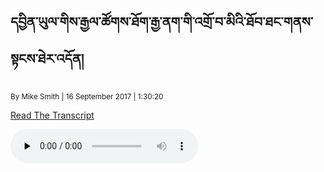   <div class="site-blocks-cover overlay" style="background-image: url({{site.baseurl}}/assets/images/hero_bg_1.jpg);" data-aos="fade" data-stellar-background-ratio="0.5">
      <div class="container">
        <div class="row align-items-center justify-content-center text-center">
          <div class="col-md-8" data-aos="fade-up" data-aos-delay="400">
 <!-- slider content -->         
            <h2 class="text-white font-weight-light mb-2 display-4" style="font-family: monlam2 !important">དབྱིན་ཡུལ་གིས་རྒྱལ་ཚོགས་ཐོག་རྒྱ་ནག་གི་འགྲོ་བ་མིའི་ཐོབ་ཐང་གནས་སྟངས་ཐེར་འདོན།</h2>
            <div class="text-white mb-4"><span class="text-white-opacity-05"><small>By Mike Smith | 16 September 2017 | 1:30:20</small></span></div>
            <p><a href="single-post.html" class="btn btn-primary btn-sm py-3 px-4 small">Read The Transcript</a></p>
            <div class="player">
              <audio id="player2" preload="none" controls style="max-width: 100%">
                <source src="http://www.largesound.com/ashborytour/sound/AshboryBYU.mp3" type="audio/mp3">
              </audio>
            </div>
 <!-- slider content --> 
          </div>
        </div>
      </div>
    </div>  

 <div class="image" style="width:200px;height:200px;background-image: url(https://c4.wallpaperflare.com/wallpaper/384/818/513/himalayas-mountains-landscape-nature-wallpaper-preview.jpg);"></div>  
